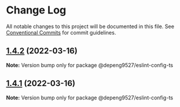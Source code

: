 # Change Log

All notable changes to this project will be documented in this file.
See [Conventional Commits](https://conventionalcommits.org) for commit guidelines.

## [1.4.2](https://github.com/Depeng0929/eslint-config/compare/v1.4.1...v1.4.2) (2022-03-16)

**Note:** Version bump only for package @depeng9527/eslint-config-ts





## [1.4.1](https://github.com/Depeng0929/eslint-config/compare/v1.4.0...v1.4.1) (2022-03-16)

**Note:** Version bump only for package @depeng9527/eslint-config-ts
